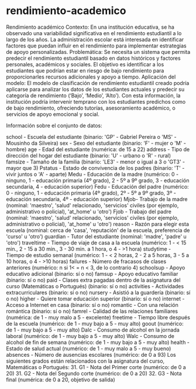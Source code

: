 # rendimiento-academico
Rendimiento académico 
Contexto: En una institución educativa, se ha observado una variabilidad significativa en el rendimiento estudiantil a lo largo de los años. La administración escolar está interesada en identificar factores que puedan influir en el rendimiento para implementar estrategias de apoyo personalizadas.
Problemática: Se necesita un sistema que permita predecir el rendimiento estudiantil basado en datos históricos y factores personales, académicos y sociales. El objetivo es identificar a los estudiantes que podrían estar en riesgo de bajo rendimiento para proporcionarles recursos adicionales y apoyo a tiempo.
Aplicación del modelo: El modelo de clasificación de rendimiento estudiantil creado podría aplicarse para analizar los datos de los estudiantes actuales y predecir su categoría de rendimiento (‘Bajo’, ‘Medio’, ‘Alto’). Con esta información, la institución podría intervenir temprano con los estudiantes predichos como de bajo rendimiento, ofreciendo tutorías, asesoramiento académico, o servicios de apoyo emocional y social.

Información sobre el conjunto de datos:

school - Escuela del estudiante (binario: 'GP' - Gabriel Pereira o 'MS' - Mousinho da Silveira)
sex - Sexo del estudiante (binario: 'F' - mujer o 'M' - hombre)
age - Edad del estudiante (numérica: de 15 a 22)
address - Tipo de dirección del hogar del estudiante (binario: 'U' - urbano o 'R' - rural)
famsize - Tamaño de la familia (binario: 'LE3' - menor o igual a 3 o 'GT3' - mayor que 3)
Pstatus - Estado de convivencia de los padres (binario: 'T' - vivir juntos o 'A' - aparte)
Medu - Educación de la madre (numérico: 0 - ninguno, 1 - educación primaria (4º grado), 2 - 5º a 9º grado, 3 - educación secundaria, 4 - educación superior)
Fedu - Educación del padre (numérico: 0 - ninguno, 1 - educación primaria (4º grado), 2º - 5º a 9º grado, 3º - educación secundaria, 4º - educación superior)
Mjob- Trabajo de la madre (nominal: 'maestro', 'salud' relacionado, 'servicios' civiles (por ejemplo, administrativo o policial), 'at_home' u 'otro')
Fjob - Trabajo del padre (nominal: 'maestro', 'salud' relacionado, 'servicios' civiles (por ejemplo, administrativo o policial), 'at_home' u 'otro')
reason - Razón para elegir esta escuela (nominal: cerca de 'casa', 'reputación' de la escuela, preferencia de 'curso' u 'otro')
guardian - Tutor del estudiante (nominal: 'madre', 'padre' u 'otro')
traveltime - Tiempo de viaje de casa a la escuela (numérico: 1 - < 15 min., 2 - 15 a 30 min., 3 - 30 min. a 1 hora, o 4 - >1 hora)
studytime - Tiempo de estudio semanal (numérico: 1 - < 2 horas, 2 - 2 a 5 horas, 3 - 5 a 10 horas, o 4 - >10 horas)
failures - Número de fracasos de clases anteriores (numérico: n si 1< = n < 3, de lo contrario 4)
schoolsup - Apoyo educativo adicional (binario: sí o no)
famsup - Apoyo educativo familiar (binario: sí o no)
paid - Clases extra pagadas dentro de la asignatura del curso (Matemáticas o Portugués) (binario: sí o no)
activities - Actividades extracurriculares (binario: sí o no)
nursery - Asistió a la guardería (binario: sí o no)
higher - Quiere tomar educación superior (binario: sí o no)
internet - Acceso a Internet en casa (binario: sí o no)
romantic - Con una relación romántica (binario: sí o no)
famrel - Calidad de las relaciones familiares (numérica: de 1 - muy malo a 5 - excelente)
freetime - Tiempo libre después de la escuela (numérico: de 1 - muy bajo a 5 - muy alto)
goout (numérico: de 1 - muy bajo a 5 - muy alto)
Dalc - Consumo de alcohol en la jornada laboral (numérico: de 1 - muy bajo a 5 - muy alto)
Walc - Consumo de alcohol de fin de semana (numérico: de 1 - muy bajo a 5 - muy alto)
health - Estado de salud actual (numérico: de 1 - muy malo a 5 - muy bueno)
absences - Número de ausencias escolares (numérico: de 0 a 93)
Los siguientes grados están relacionados con la asignatura del curso, Matemáticas o Portugués:
31. G1 - Nota del Primer corte (numérico: de 0 a 20)
31. G2 - Nota del Segundo corte (numérico: de 0 a 20)
32. G3 - Nota final (numérica: de 0 a 20, objetivo de salida)
